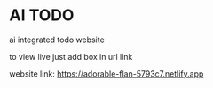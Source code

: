 # AI TODO
ai integrated todo website

to view live just add box in url link 

website link:
https://adorable-flan-5793c7.netlify.app
